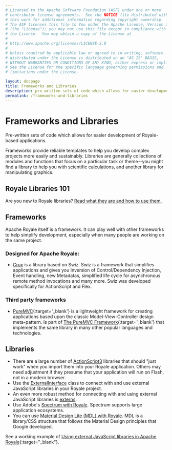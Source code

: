 ```yaml
---
# Licensed to the Apache Software Foundation (ASF) under one or more
# contributor license agreements.  See the NOTICE file distributed with
# this work for additional information regarding copyright ownership.
# The ASF licenses this file to You under the Apache License, Version 2.0
# (the "License"); you may not use this file except in compliance with
# the License.  You may obtain a copy of the License at
# 
# http://www.apache.org/licenses/LICENSE-2.0
# 
# Unless required by applicable law or agreed to in writing, software
# distributed under the License is distributed on an "AS IS" BASIS,
# WITHOUT WARRANTIES OR CONDITIONS OF ANY KIND, either express or implied.
# See the License for the specific language governing permissions and
# limitations under the License.

layout: docpage
title: Frameworks and Libraries
description: pre-written sets of code which allows for easier development of Royale-based applications
permalink: /frameworks-and-libraries
---
```


# Frameworks and Libraries

Pre-written sets of code which allows for easier development of Royale-based applications.

Frameworks provide reliable templates to help you develop complex projects more easily and sustainably. Libraries are generally collections of modules and functions that focus on a particular task or theme--you might find a library to help you with scientific calculations, and another library for manipulating graphics.

## Royale Libraries 101
Are you new to Royale libraries? [Read what they are and how to use them.](libraries/library-basics)

## Frameworks
Apache Royale itself is a framework. It can play well with other frameworks to help simplify development, especially when many people are working on the same project.

### Designed for Apache Royale:

* [Crux](libraries/crux) is a library based on Swiz. Swiz is a framework that simplifies applications and gives you Inversion of Control/Dependency Injection, Event handling, new Metadatas, simplified life cycle for asynchronous remote method invocations and many more. Swiz was developed specifically for ActionScript and Flex.

### Third party frameworks

* [PureMVC](https://github.com/PureMVC/puremvc-as3-multicore-framework/wiki){:target='_blank'} is a lightweight framework for creating applications based upon the classic Model-View-Controller design meta-pattern. Is part of [The PureMVC Framework](https://puremvc.org){:target='_blank'} that implements the same library in many other popular languages and technologies.

## Libraries

* There are a large number of [ActionScript3](features/as3) libraries that should "just work" when you import them into your Royale application. Others may need adjustment if they presume that your application will run on Flash, not in a modern browser.
* Use the [ExternalInterface](features/external-interface) class to connect with and use external JavaScript libraries in your Royale project.
* An even more robust method for connecting with and using external JavaScript libraries is [externs](features/externs).
* Use Adobe's [Spectrum with Royale](libraries/spectrum-royale). Spectrum supports large application ecosystems.
* You can use [Material Design Lite (MDL) with Royale](libraries/mdl-royale). MDL is a library/CSS structure that follows the Material Design principles that Google developed.

See a working example of [Using external JavaScript libraries in Apache Royale](https://royale.apache.org/using-external-javascript-libraries-in-apache-royale/){:target="_blank"}.

